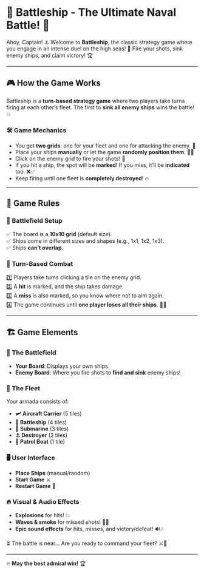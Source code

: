 # 🚢 Battleship - The Ultimate Naval Battle! 🎯

Ahoy, Captain! ⚓ Welcome to **Battleship**, the classic strategy game where you engage in an intense duel on the high seas! 🌊 Fire your shots, sink enemy ships, and claim victory! 🏆

---

## 🎮 How the Game Works
Battleship is a **turn-based strategy game** where two players take turns firing at each other’s fleet. The first to **sink all enemy ships** wins the battle! 💥

### 🛠️ Game Mechanics
- You get **two grids**: one for your fleet and one for attacking the enemy. 📍
- Place your ships **manually** or let the game **randomly position them**. 🚢📌
- Click on the enemy grid to fire your shots! 🎯
- If you hit a ship, the spot will be **marked**! If you miss, it’ll be **indicated** too. ❌✅
- Keep firing until one fleet is **completely destroyed**! 🔥

---

## 📜 Game Rules
### 📏 Battlefield Setup
✅ The board is a **10x10 grid** (default size).  
✅ Ships come in different sizes and shapes (e.g., 1x1, 1x2, 1x3).  
✅ Ships **can’t overlap**.  

### 🎯 Turn-Based Combat
1️⃣ Players take turns clicking a tile on the enemy grid.  
2️⃣ A **hit** is marked, and the ship takes damage.  
3️⃣ A **miss** is also marked, so you know where not to aim again.  
4️⃣ The game continues until **one player loses all their ships**. 🚢💀

---

## 🏗️ Game Elements
### 🌊 The Battlefield
- **Your Board**: Displays your own ships.
- **Enemy Board**: Where you fire shots to **find and sink** enemy ships!

### 🚢 The Fleet
Your armada consists of:
- **🛩️ Aircraft Carrier** (5 tiles)
- **🚢 Battleship** (4 tiles)
- **🤿 Submarine** (3 tiles)
- **⚓ Destroyer** (2 tiles)
- **🛶 Patrol Boat** (1 tile)

### 🖥️ User Interface
- **Place Ships** (manual/random)
- **Start Game** ⚔️
- **Restart Game** 🔄

### 🔥 Visual & Audio Effects
- **Explosions** for hits! 💥
- **Waves & smoke** for missed shots! 🌊💨
- **Epic sound effects** for hits, misses, and victory/defeat! 🔊🎶

⏳ The battle is near... Are you ready to command your fleet? ⚔️🚢

---

🔥 **May the best admiral win!** 🏆
